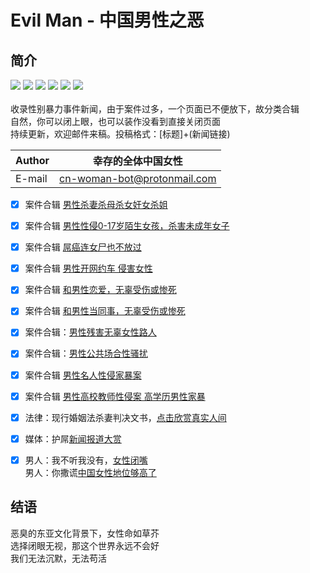 # Evil Man - 中国男性之恶
## 简介
![](https://img.shields.io/badge/%E5%A5%B3%E7%AB%A5-%E4%BF%9D%E6%8A%A4-blue)
![](https://img.shields.io/badge/%E5%A4%BA%E5%91%BD-%E6%81%8B%E7%88%B1-red)
![](https://img.shields.io/badge/%E9%AB%98%E6%A0%A1-%E6%80%A7%E4%BE%B5-orange)
![](https://img.shields.io/badge/-%E6%80%A7%E9%AA%9A%E6%89%B0-lightgrey)
![](https://img.shields.io/badge/%E5%A9%9A%E5%A5%B3-%E5%AE%B6%E6%9A%B4-blueviolet)
![](https://img.shields.io/badge/%E7%BD%91%E7%BA%A6%E8%BD%A6-%E5%AE%89%E5%85%A8-brightgreen)<br>
<br>收录性别暴力事件新闻，由于案件过多，一个页面已不便放下，故分类合辑<br>
自然，你可以闭上眼，也可以装作没看到直接关闭页面<br>
持续更新，欢迎邮件来稿。投稿格式：[标题]+(新闻链接)<br>

|Author|幸存的全体中国女性|
|---|---
|E-mail|cn-woman-bot@protonmail.com


- [x] 案件合辑 [男性杀妻杀母杀女奸女杀姐](/evil-man/杀妻杀母杀女杀姐案.md)<br>
- [x] 案件合辑 [男性性侵0-17岁陌生女孩，杀害未成年女子](/evil-man/性侵女童，杀害未成年女性.md)<br>
- [x] 案件合辑 [屌癌连女尸也不放过 ](/evil-man/女尸也不放过.md)<br>
- [x] 案件合辑 [男性开网约车 侵害女性](/evil-man/网约车安全.md)<br>
- [x] 案件合辑 [和男性恋爱，无辜受伤或惨死 ](/evil-man/甜甜的恋爱轮到你了.md)<br>
- [x] 案件合辑 [和男性当同事，无辜受伤或惨死 ](/evil-man/和屌癌当同事，无辜惨死.md)<br>
- [x] 案件合辑：[男性残害无辜女性路人 ](/evil-man/残害无辜的女性路人.md)<br>
- [x] 案件合辑：[男性公共场合性骚扰 ](/evil-man/公共场合的性骚扰.md)<br>
- [x] 案件合辑 [男性名人性侵家暴案](/evil-man/名人性侵家暴案.md)<br>
- [x] 案件合辑 [男性高校教师性侵案 高学历男性家暴](/evil-man/高学历、教授性侵案)<br>

- [x] 法律：现行婚姻法杀妻判决文书，[点击欣赏真实人间](/evil-man/判决文书举例.md)<br>
- [x] 媒体：护屌[新闻报道大赏](/evil-man/护屌新闻大赏.md)<br>
- [x] 男人：我不听我没有，[女性闭嘴](/evil-man/受害者为女，故不了了之.md)<br>
男人：你撒谎[中国女性地位够高了](evil-man/全球性别平等排名.md)<br>

## 结语 

恶臭的东亚文化背景下，女性命如草芥<br>
选择闭眼无视，那这个世界永远不会好<br>
我们无法沉默，无法苟活<br>
